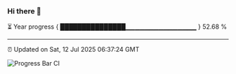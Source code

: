 ### Hi there 👋

⏳ Year progress { ███████████████▁▁▁▁▁▁▁▁▁▁▁▁▁▁▁ } 52.68 %

---

⏰ Updated on Sat, 12 Jul 2025 06:37:24 GMT

![Progress Bar CI](https://github.com/DhruviPatel157/GitHub-Actions-Demo/workflows/Progress%20Bar%20CI/badge.svg)
